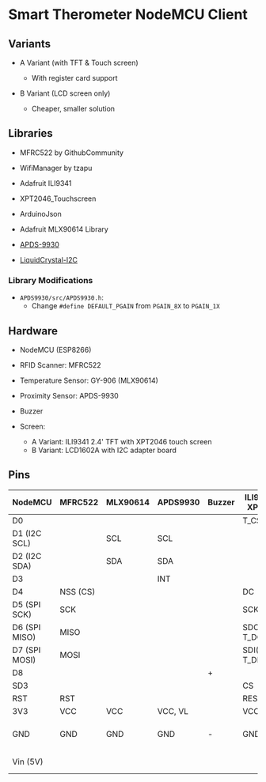 # Smart Therometer NodeMCU Client

## Variants
- A Variant (with TFT & Touch screen)
	- With register card support
	
- B Variant (LCD screen only)
	- Cheaper, smaller solution

## Libraries

- MFRC522 by GithubCommunity
- WifiManager by tzapu
- Adafruit ILI9341
- XPT2046_Touchscreen
- ArduinoJson
- Adafruit MLX90614 Library

- [APDS-9930](https://github.com/Depau/APDS9930)
- [LiquidCrystal-I2C](https://github.com/fdebrabander/Arduino-LiquidCrystal-I2C-library)

### Library Modifications
- `APDS9930/src/APDS9930.h`:
	- Change `#define DEFAULT_PGAIN` from `PGAIN_8X` to `PGAIN_1X`
	
	
## Hardware

- NodeMCU (ESP8266)
- RFID Scanner: MFRC522
- Temperature Sensor: GY-906 (MLX90614)
- Proximity Sensor: APDS-9930
- Buzzer

- Screen:
	- A Variant: ILI9341 2.4' TFT with XPT2046 touch screen
	- B Variant: LCD1602A with I2C adapter board

## Pins

| NodeMCU | MFRC522 | MLX90614 | APDS9930 | Buzzer | ILI9341 w/ XPT2046 | LCD1602 I2C |
|---------|---------|----------|----------|--------|--------------------|-------------|
|	D0		|		|			|			|		|T_CS				|				|
|	D1 (I2C SCL)|	|SCL		|SCL		|		|					|SCL			|
|	D2 (I2C SDA)|	|SDA		|SDA		|		|					|SDA			|
|	D3		|		|			|INT		|		|					|				|
|	D4		|NSS (CS)|			|			|		|DC					|				|
|	D5 (SPI SCK)|SCK|			|			|		|SCK, T_CLK			|				|
|	D6 (SPI MISO)|MISO|			|			|		|SDO(MISO), T_DO	|				|
|	D7 (SPI MOSI)|MOSI|			|			|		|SDI(MOSI), T_DIN	|				|
|	D8		|		|			|			|	+	|					|				|
|	SD3		|		|			|			|		|CS					|				|
|	RST		|RST	|			|			|		|RESET				|				|
|	3V3		|VCC	|VCC		|VCC, VL	|		|VCC, LED			|VCC			|
|	GND		|GND	|GND		|GND		|	-	|GND				|GND, LCD1602: K|
|	Vin (5V)|		|			|			|		|					|LCD1602: VDD, A|

